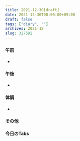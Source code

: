 ```yaml
---
title: 2021-12-30[draft]
date: 2021-12-30T00:00:00+09:00
draft: false
tags: ["diary", ""]
archives: 2021-12
slug: 327592
---
```

#### 午前
- 
#### 午後
- 
#### 体調
- 
#### その他
#### 今日のTabs